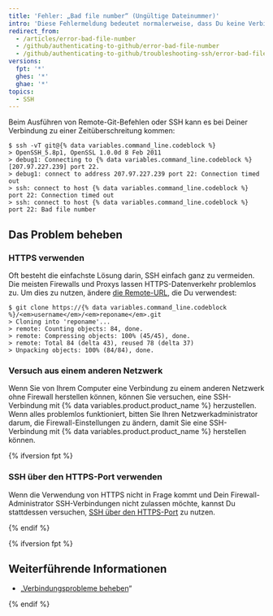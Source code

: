 ```yaml
---
title: 'Fehler: „Bad file number“ (Ungültige Dateinummer)'
intro: 'Diese Fehlermeldung bedeutet normalerweise, dass Du keine Verbindung zum Server herstellen konntest. Häufig wird der Fehler durch Firewalls und Proxy-Server verursacht.'
redirect_from:
  - /articles/error-bad-file-number
  - /github/authenticating-to-github/error-bad-file-number
  - /github/authenticating-to-github/troubleshooting-ssh/error-bad-file-number
versions:
  fpt: '*'
  ghes: '*'
  ghae: '*'
topics:
  - SSH
---
```


Beim Ausführen von Remote-Git-Befehlen oder SSH kann es bei Deiner Verbindung zu einer Zeitüberschreitung kommen:

```shell
$ ssh -vT git@{% data variables.command_line.codeblock %}
> OpenSSH_5.8p1, OpenSSL 1.0.0d 8 Feb 2011
> debug1: Connecting to {% data variables.command_line.codeblock %} [207.97.227.239] port 22.
> debug1: connect to address 207.97.227.239 port 22: Connection timed out
> ssh: connect to host {% data variables.command_line.codeblock %} port 22: Connection timed out
> ssh: connect to host {% data variables.command_line.codeblock %} port 22: Bad file number
```

## Das Problem beheben

### HTTPS verwenden

Oft besteht die einfachste Lösung darin, SSH einfach ganz zu vermeiden. Die meisten Firewalls und Proxys lassen HTTPS-Datenverkehr problemlos zu. Um dies zu nutzen, ändere [die Remote-URL](/github/getting-started-with-github/about-remote-repositories), die Du verwendest:

```shell
$ git clone https://{% data variables.command_line.codeblock %}/<em>username</em>/<em>reponame</em>.git
> Cloning into 'reponame'...
> remote: Counting objects: 84, done.
> remote: Compressing objects: 100% (45/45), done.
> remote: Total 84 (delta 43), reused 78 (delta 37)
> Unpacking objects: 100% (84/84), done.
```

### Versuch aus einem anderen Netzwerk

Wenn Sie von Ihrem Computer eine Verbindung zu einem anderen Netzwerk ohne Firewall herstellen können, können Sie versuchen, eine SSH-Verbindung mit {% data variables.product.product_name %} herzustellen. Wenn alles problemlos funktioniert, bitten Sie Ihren Netzwerkadministrator darum, die Firewall-Einstellungen zu ändern, damit Sie eine SSH-Verbindung mit {% data variables.product.product_name %} herstellen können.

{% ifversion fpt %}

### SSH über den HTTPS-Port verwenden

Wenn die Verwendung von HTTPS nicht in Frage kommt und Dein Firewall-Administrator SSH-Verbindungen nicht zulassen möchte, kannst Du stattdessen versuchen, [SSH über den HTTPS-Port](/articles/using-ssh-over-the-https-port) zu nutzen.

{% endif %}

{% ifversion fpt %}

## Weiterführende Informationen

- „[Verbindungsprobleme beheben](/articles/troubleshooting-connectivity-problems)“

{% endif %}
